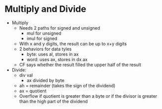 # Multiply and Divide
* Multiply
  * Needs 2 paths for signed and unsigned
    * mul for unsigned
    * imul for signed
  * With x and y digits, the result can be up to x+y digits
  * 2 behaviors for data tyles
    * byte: uses al, stores in ax
    * word: uses ax, stores in dx ax
  * CF says whether the result filled the upper half of the result
* Divide:
  * div val
    * ax divided by byte
  * ah = remainder (takes the sign of the dividend)
  * ax = quotient
  * Overflow if quotient is greater than a byte or if the divisor is greater than the high part of the dividend
